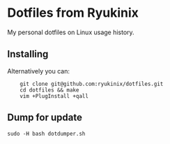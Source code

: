 # Dotfiles from Ryukinix
My personal dotfiles on Linux usage history.

## Installing

Alternatively you can:
```   
    git clone git@github.com:ryukinix/dotfiles.git
    cd dotfiles && make
    vim +PlugInstall +qall
```

## Dump for update

`sudo -H bash dotdumper.sh`
